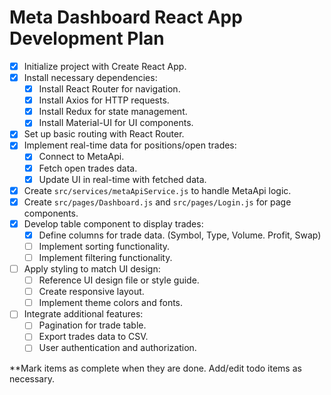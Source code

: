 # Meta Dashboard React App Development Plan

- [x] Initialize project with Create React App.
- [x] Install necessary dependencies:
  - [x] Install React Router for navigation.
  - [x] Install Axios for HTTP requests.
  - [x] Install Redux for state management.
  - [x] Install Material-UI for UI components.
- [x] Set up basic routing with React Router.
- [x] Implement real-time data for positions/open trades:
  - [x] Connect to MetaApi.
  - [x] Fetch open trades data.
  - [x] Update UI in real-time with fetched data.
- [x] Create `src/services/metaApiService.js` to handle MetaApi logic.
- [x] Create `src/pages/Dashboard.js` and `src/pages/Login.js` for page components.
- [x] Develop table component to display trades:
  - [x] Define columns for trade data. (Symbol, Type, Volume. Profit, Swap)
  - [ ] Implement sorting functionality.
  - [ ] Implement filtering functionality.
- [ ] Apply styling to match UI design:
  - [ ] Reference UI design file or style guide.
  - [ ] Create responsive layout.
  - [ ] Implement theme colors and fonts.
- [ ] Integrate additional features:
  - [ ] Pagination for trade table.
  - [ ] Export trades data to CSV.
  - [ ] User authentication and authorization.

**Mark items as complete when they are done. Add/edit todo items as necessary.
